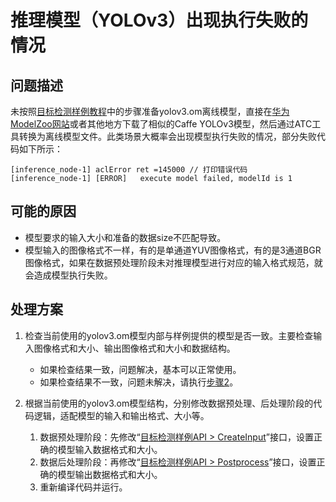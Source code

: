 # 推理模型（YOLOv3）出现执行失败的情况<a name="ZH-CN_TOPIC_0000001587790621"></a>

## 问题描述<a name="section13793123154311"></a>

未按照[目标检测样例教程](编译和运行.md#li9677232372)中的步骤准备yolov3.om离线模型，直接在[华为ModelZoo网站](https://www.hiascend.com/software/modelzoo)或者其他地方下载了相似的Caffe YOLOv3模型，然后通过ATC工具转换为离线模型文件。此类场景大概率会出现模型执行失败的情况，部分失败代码如下所示：

```
[inference_node-1] aclError ret =145000 // 打印错误代码
[inference_node-1] [ERROR]   execute model failed, modelId is 1
```

## 可能的原因<a name="section1877432274411"></a>

-   模型要求的输入大小和准备的数据size不匹配导致。
-   模型输入的图像格式不一样，有的是单通道YUV图像格式，有的是3通道BGR图像格式，如果在数据预处理阶段未对推理模型进行对应的输入格式规范，就会造成模型执行失败。

## 处理方案<a name="section18171811165610"></a>

1.  检查当前使用的yolov3.om模型内部与样例提供的模型是否一致。主要检查输入图像格式和大小、输出图像格式和大小和数据结构。
    -   如果检查结果一致，问题解决，基本可以正常使用。
    -   如果检查结果不一致，问题未解决，请执行[步骤2](#li53481733192720)。

2.  根据当前使用的yolov3.om模型结构，分别修改数据预处理、后处理阶段的代码逻辑，适配模型的输入和输出格式、大小等。
    1.  数据预处理阶段：先修改“[目标检测样例API \> CreateInput](CreateInput.md)”接口，设置正确的模型输入数据格式和大小。
    2.  数据后处理阶段：再修改“[目标检测样例API \> Postprocess](Postprocess.md)”接口，设置正确的模型输出数据格式和大小。
    3.  重新编译代码并运行。



